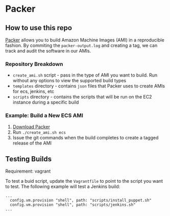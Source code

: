 # Packer

## How to use this repo

[Packer](https://www.packer.io/intro/index.html) allows you to build Amazon Machine Images (AMI) in a reproducible fashion. By commiting the `packer-output.log` and creating a tag, we can track and audit the software in our AMIs. 

### Repository Breakdown

- `create_ami.sh` script - pass in the type of AMI you want to build. Run without any options to view the supported build types
- `templates` directory - contains `json` files that Packer uses to create AMIs for ecs, jenkins, etc
- `scripts` directory - contains the scripts that will be run on the EC2 instance during a specific build

### Example: Build a New ECS AMI

1. [Download Packer](https://www.packer.io/downloads.html)
2. Run `./create_ami.sh ecs`
3. Issue the git commands when the build completes to create a tagged release of the AMI

## Testing Builds

Requirement: vagrant

To test a buid script, update the `Vagrantfile` to point to the script you want to test. The following example will test a Jenkins build:

``` 
...
  config.vm.provision "shell", path: "scripts/install_puppet.sh"
  config.vm.provision "shell", path: "scripts/jenkins.sh"
...
```
